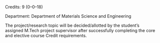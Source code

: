 Credits: 9 (0–0–18)

Department: Department of Materials Science and Engineering

The project/research topic will be decided/allotted by the student’s assigned M.Tech project supervisor after successfully completing the core and elective course Credit requirements.